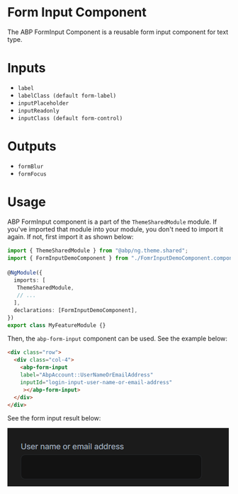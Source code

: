 # Form Input Component

The ABP FormInput Component is a reusable form input component for text type.

# Inputs
* `label`
* `labelClass (default form-label)`
* `inputPlaceholder`
* `inputReadonly`
* `inputClass (default form-control)`

# Outputs
* `formBlur`
* `formFocus`

# Usage

ABP FormInput component is a part of the `ThemeSharedModule` module. If you've imported that module into your module, you don't need to import it again. If not, first import it as shown below:

```ts
import { ThemeSharedModule } from "@abp/ng.theme.shared";
import { FormInputDemoComponent } from "./FomrInputDemoComponent.component";

@NgModule({
  imports: [
   ThemeSharedModule,
   // ...
  ],
  declarations: [FormInputDemoComponent],
})
export class MyFeatureModule {}
```

Then, the `abp-form-input` component can be used. See the example below:

```html
<div class="row">
  <div class="col-4">
    <abp-form-input
	label="AbpAccount::UserNameOrEmailAddress"
	inputId="login-input-user-name-or-email-address"
     ></abp-form-input>
  </div>
</div>
```

See the form input result below:

![abp-form-input](./images/form-input.png)
